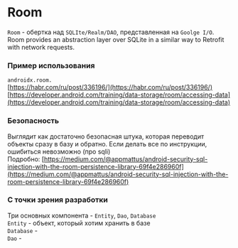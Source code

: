 # Room

`Room` - обертка над `SQLIte/Realm/DAO`, представленная на `Goolge I/O`. Room provides an abstraction layer over SQLite in a similar way to Retrofit with network requests.

### Пример использования

`androidx.room.`  
[https://habr.com/ru/post/336196/](https://habr.com/ru/post/336196/)  
[https://developer.android.com/training/data-storage/room/accessing-data](https://developer.android.com/training/data-storage/room/accessing-data)

### Безопасность

Выглядит как достаточно безопасная штука, которая переводит объекты сразу в базу и обратно. Если делать все по инструкции, ошибиться невозможно \(про sqli\)  
Подробно: [https://medium.com/@appmattus/android-security-sql-injection-with-the-room-persistence-library-69f4e286960f](https://medium.com/@appmattus/android-security-sql-injection-with-the-room-persistence-library-69f4e286960f)

### С точки зрения разработки

Три основных компонента - `Entity`, `Dao`, `Database`  
`Entity` - объект, который хотим хранить в базе  
`Database` -  
`Dao` -


